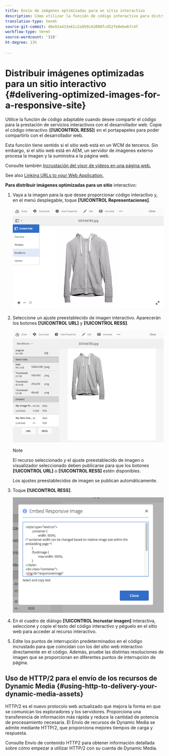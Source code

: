 ```yaml
---
title: Envío de imágenes optimizadas para un sitio interactivo
description: Cómo utilizar la función de código interactivo para distribuir imágenes optimizadas
translation-type: tm+mt
source-git-commit: d6e92a433e61c2a959c62080fcd52fe0ebe67c4f
workflow-type: tm+mt
source-wordcount: '318'
ht-degree: 13%

---
```



# Distribuir imágenes optimizadas para un sitio interactivo {#delivering-optimized-images-for-a-responsive-site}

Utilice la función de código adaptable cuando desee compartir el código para la prestación de servicios interactivos con el desarrollador web. Copie el código interactivo (**[!UICONTROL RESS]**) en el portapapeles para poder compartirlo con el desarrollador web.

Esta función tiene sentido si el sitio web está en un WCM de terceros. Sin embargo, si el sitio web está en AEM, un servidor de imágenes externo procesa la imagen y la suministra a la página web.

Consulte también [Incrustación del visor de vídeos en una página web.](embed-code.md)

See also [Linking URLs to your Web Application.](linking-urls-to-yourwebapplication.md)

**Para distribuir imágenes optimizadas para un sitio** interactivo:

1. Vaya a la imagen para la que desee proporcionar código interactivo y, en el menú desplegable, toque **[!UICONTROL Representaciones]**.

   ![chlimage_1-408](assets/chlimage_1-408.png)

1. Seleccione un ajuste preestablecido de imagen interactivo. Aparecerán los botones **[!UICONTROL URL]** y **[!UICONTROL RESS]**.

   ![chlimage_1-409](assets/chlimage_1-409.png)

   >[!NOTE]
   >
   >El recurso seleccionado *y* el ajuste preestablecido de imagen o visualizador seleccionado deben publicarse para que los botones **[!UICONTROL URL]** o **[!UICONTROL RESS]** estén disponibles.
   >
   >Los ajustes preestablecidos de imagen se publican automáticamente.

1. Toque **[!UICONTROL RESS]**.

   ![chlimage_1-410](assets/chlimage_1-410.png)

1. En el cuadro de diálogo **[!UICONTROL Incrustar imagen]** interactiva, seleccione y copie el texto del código interactivo y péguelo en el sitio web para acceder al recurso interactivo.
1. Edite los puntos de interrupción predeterminados en el código incrustado para que coincidan con los del sitio web interactivo directamente en el código. Además, pruebe las distintas resoluciones de imagen que se proporcionan en diferentes puntos de interrupción de página.

## Uso de HTTP/2 para el envío de los recursos de Dynamic Media {#using-http-to-delivery-your-dynamic-media-assets}

HTTP/2 es el nuevo protocolo web actualizado que mejora la forma en que se comunican los exploradores y los servidores. Proporciona una transferencia de información más rápida y reduce la cantidad de potencia de procesamiento necesaria. El Envío de recursos de Dynamic Media se admite mediante HTTP/2, que proporciona mejores tiempos de carga y respuesta.

Consulte Envío de contenido [](http2faq.md) HTTP2 para obtener información detallada sobre cómo empezar a utilizar HTTP/2 con su cuenta de Dynamic Media.
